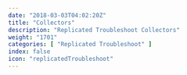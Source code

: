 ```yaml
---
date: "2018-03-03T04:02:20Z"
title: "Collectors"
description: "Replicated Troubleshoot Collectors"
weight: "1701"
categories: [ "Replicated Troubleshoot" ]
index: false
icon: "replicatedTroubleshoot"
---
```

